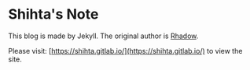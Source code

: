 # Shihta's Note

This blog is made by Jekyll.
The original author is [Rhadow](https://rhadow.github.io/).

Please visit: [https://shihta.gitlab.io/](https://shihta.gitlab.io/) to view the site.
